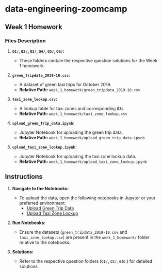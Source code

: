# data-engineering-zoomcamp

## Week 1 Homework

### Files Description

1. **`Q1/`, `Q2/`, `Q3/`, `Q4/`, `Q5/`, `Q6/`:**
   - These folders contain the respective question solutions for the Week 1 homework.

2. **`green_tripdata_2019-10.csv`:**
   - A dataset of green taxi trips for October 2019.
   - **Relative Path:** `week_1_homework/green_tripdata_2019-10.csv`

3. **`taxi_zone_lookup.csv`:**
   - A lookup table for taxi zones and corresponding IDs.
   - **Relative Path:** `week_1_homework/taxi_zone_lookup.csv`

4. **`upload_green_trip_data.ipynb`:**
   - Jupyter Notebook for uploading the green trip data.
   - **Relative Path:** `week_1_homework/upload_green_trip_data.ipynb`

5. **`upload_taxi_zone_lookup.ipynb`:**
   - Jupyter Notebook for uploading the taxi zone lookup data.
   - **Relative Path:** `week_1_homework/upload_taxi_zone_lookup.ipynb`


## Instructions

1. **Navigate to the Notebooks:**
   - To upload the data, open the following notebooks in Jupyter or your preferred environment:
     - [Upload Green Trip Data](/week_1_homework/upload_green_trip_data.ipynb)
     - [Upload Taxi Zone Lookup](/week_1_homework/upload_taxi_zone_lookup.ipynb)

2. **Run Notebooks:**
   - Ensure the datasets (`green_tripdata_2019-10.csv` and `taxi_zone_lookup.csv`) are present in the `week_1_homework/` folder relative to the notebooks.

3. **Solutions:**
   - Refer to the respective question folders (`Q1/`, `Q2/`, etc.) for detailed solutions.
